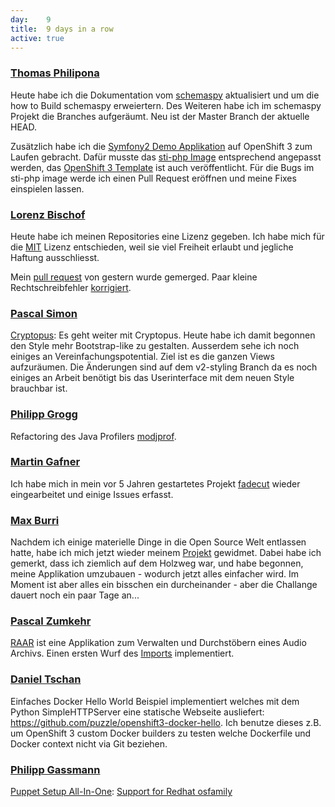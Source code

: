 ```yaml
---
day: 	9
title:	9 days in a row
active: true
---
```



### [Thomas Philipona](https://github.com/phil-pona)
Heute habe ich die Dokumentation vom [schemaspy](https://github.com/drnoa/schemaspy) aktualisiert und um die how to Build schemaspy erweiertern. Des Weiteren habe ich im schemaspy Projekt die Branches aufgeräumt. Neu ist der Master Branch der aktuelle HEAD.

Zusätzlich habe ich die [Symfony2 Demo Applikation](https://github.com/symfony/symfony-demo) auf OpenShift 3 zum Laufen gebracht. Dafür musste das [sti-php Image](https://github.com/phil-pona/sti-php) entsprechend angepasst werden, das [OpenShift 3 Template](https://github.com/phil-pona/ose3-symfony2-ex) ist auch veröffentlicht.
Für die Bugs im sti-php image werde ich einen Pull Request eröffnen und meine Fixes einspielen lassen.

### [Lorenz Bischof](https://github.com/lbischof)
Heute habe ich meinen Repositories eine Lizenz gegeben. Ich habe mich für die [MIT](https://opensource.org/licenses/MIT) Lizenz entschieden, weil sie viel Freiheit erlaubt und jegliche Haftung ausschliesst.

Mein [pull request](https://github.com/phil-matti/ipa-latex-template/pull/1) von gestern wurde gemerged. Paar kleine Rechtschreibfehler [korrigiert](https://github.com/drnoa/schemaspy/pull/5).

### [Pascal Simon](https://github.com/psunix)
[Cryptopus](https://github.com/puzzle/cryptopus): Es geht weiter mit Cryptopus. Heute habe ich damit begonnen den Style mehr Bootstrap-like zu gestalten. Ausserdem sehe ich noch einiges an Vereinfachungspotential. Ziel ist es die ganzen Views aufzuräumen. Die Änderungen sind auf dem v2-styling Branch da es noch einiges an Arbeit benötigt bis das Userinterface mit dem neuen Style brauchbar ist.

### [Philipp Grogg](https://github.com/gro-gg)
Refactoring des Java Profilers [modjprof](https://github.com/gro-gg/modjprof).

### [Martin Gafner](https://github.com/mgafner)
Ich habe mich in mein vor 5 Jahren gestartetes Projekt [fadecut](https://github.com/micressor/fadecut) wieder eingearbeitet und einige Issues erfasst.

### [Max Burri](https://github.com/mburri)
Nachdem ich einige materielle Dinge in die Open Source Welt entlassen hatte, habe ich mich jetzt wieder meinem [Projekt](https://github.com/mburri/break-out) gewidmet.
Dabei habe ich gemerkt, dass ich ziemlich auf dem Holzweg war, und habe begonnen, meine Applikation umzubauen - wodurch jetzt alles einfacher wird. Im Moment ist aber alles ein bisschen ein durcheinander - aber die Challange dauert noch ein paar Tage an...

### [Pascal Zumkehr](https://github.com/codez)
[RAAR](https://github.com/radiorabe/raar) ist eine Applikation zum Verwalten und Durchstöbern eines Audio Archivs. Einen ersten Wurf des [Imports](https://github.com/radiorabe/raar/commit/4079167128b8eade69268670dd6cfd3954356807) implementiert.

### [Daniel Tschan](https://github.com/dtschan)
Einfaches Docker Hello World Beispiel implementiert welches mit dem Python SimpleHTTPServer eine statische Webseite ausliefert: <https://github.com/puzzle/openshift3-docker-hello>. Ich benutze dieses z.B. um OpenShift 3 custom Docker builders zu testen welche Dockerfile und Docker context nicht via Git beziehen.

### [Philipp Gassmann](https://github.com/pgassmann)
[Puppet Setup All-In-One](https://github.com/pgassmann/puppet-setup): [Support for Redhat osfamily](https://github.com/pgassmann/puppet-setup/commit/46d39aa02aa05760e4265098f2290f93d31e8855)
